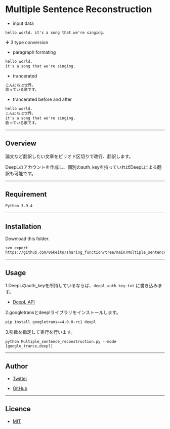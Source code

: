 # __Multiple Sentence Reconstruction__

- input data

```tex:input.txt
hello world. it's a song that we're singing.
```

__↓__ 3 type conversion

- paragraph formating

```tex
hello world.
it's a song that we're singing.
```

- trancerated

```tex
こんにちは世界。
歌っている歌です。
```

- trancerated before and after

```tex
hello world.
こんにちは世界。
it's a song that we're singing.
歌っている歌です。
```

---

## __Overview__

論文など翻訳したい文章をピリオド区切りで改行、翻訳します。

DeepLのアカウントを作成し、個別のauth_keyを持っていればDeepLによる翻訳も可能です。

---

## __Requirement__

```tex
Python 3.9.4
```

---

## __Installation__

Download this folder.

```shell
svn export https://github.com/06keito/sharing_function/tree/main/Multiple_sentence_reconstruction
```

---

## __Usage__

1.DeepLのauth_keyを所持しているならば、`deepl_auth_key.txt` に書き込みます。

- [DeepL API](https://www.deepl.com/docs-api)

2.googletransとdeeplライブラリをインストールします。

```shell
pip install googletrans==4.0.0-rc1 deepl
```

3.引数を指定して実行を行います。

```shell
python Multiple_sentence_reconstruction.py --mode [google_trance,deepl]
```

---

## __Author__

- [Twitter](https://twitter.com/yamamoooooooon_)

- [GitHub](https://github.com/06keito)

---

## __Licence__

- [MIT](https://opensource.org/licenses/mit-license.php)
